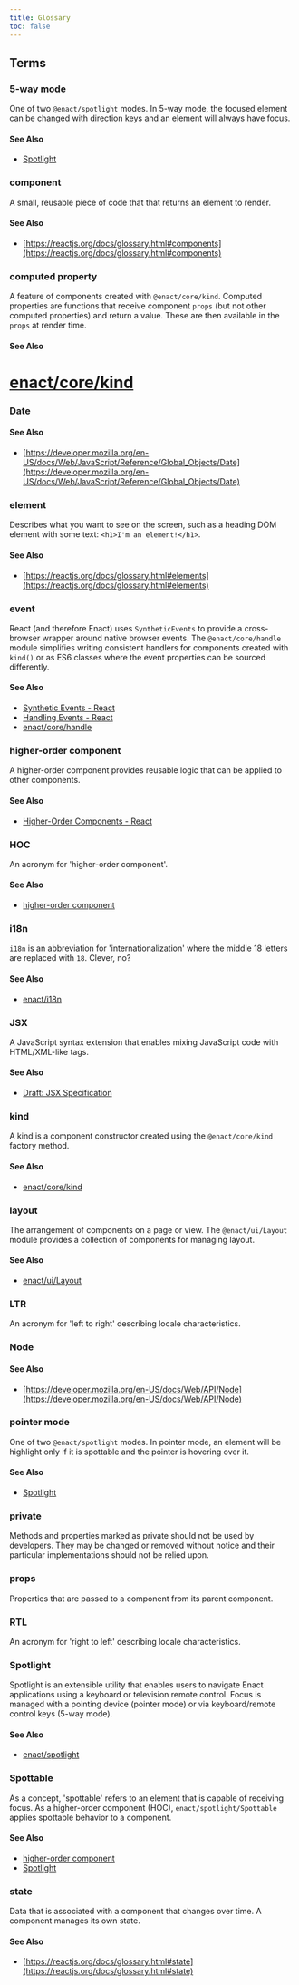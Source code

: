 ```yaml
---
title: Glossary
toc: false
---
```


## Terms

### 5-way mode
One of two `@enact/spotlight` modes.  In 5-way mode, the focused element can be changed with direction keys and an element will always have focus.
#### See Also
*   [Spotlight](#spotlight)

### component
A small, reusable piece of code that that returns an element to render.
#### See Also
*   [https://reactjs.org/docs/glossary.html#components](https://reactjs.org/docs/glossary.html#components)

### computed property
A feature of components created with `@enact/core/kind`.  Computed properties are functions that receive component `props` (but not other computed properties) and return a value.  These are then available in the `props` at render time.
#### See Also
#   [enact/core/kind](../../modules/core/kind)

### Date
#### See Also
*   [https://developer.mozilla.org/en-US/docs/Web/JavaScript/Reference/Global_Objects/Date](https://developer.mozilla.org/en-US/docs/Web/JavaScript/Reference/Global_Objects/Date)

### element
Describes what you want to see on the screen, such as a heading DOM element with some text: `<h1>I'm an element!</h1>`.
#### See Also
*   [https://reactjs.org/docs/glossary.html#elements](https://reactjs.org/docs/glossary.html#elements)

### event
React (and therefore Enact) uses `SyntheticEvents` to provide a cross-browser wrapper around native browser events.  The `@enact/core/handle` module simplifies writing consistent handlers for components created with `kind()` or as ES6 classes where the event properties can be sourced differently.
#### See Also
*   [Synthetic Events - React](https://reactjs.org/docs/events.html)
*   [Handling Events - React](https://reactjs.org/docs/handling-events.html)
*   [enact/core/handle](../../modules/core/handle)

### higher-order component
A higher-order component provides reusable logic that can be applied to other components.
#### See Also
*    [Higher-Order Components - React](https://reactjs.org/docs/higher-order-components.html)

### HOC
An acronym for 'higher-order component'.
#### See Also
*   [higher-order component](#higher-order-component)

### i18n
`i18n` is an abbreviation for 'internationalization' where the middle 18 letters are replaced with `18`.  Clever, no?
#### See Also
*   [enact/i18n](../../modules/i18n/$L)

### JSX
A JavaScript syntax extension that enables mixing JavaScript code with HTML/XML-like tags.
#### See Also
*   [Draft: JSX Specification](https://facebook.github.io/jsx/)

### kind
A kind is a component constructor created using the `@enact/core/kind` factory method.
#### See Also
*   [enact/core/kind](../../modules/core/kind)

### layout
The arrangement of components on a page or view. The `@enact/ui/Layout` module provides a collection of components for managing layout.
#### See Also
*   [enact/ui/Layout](../../modules/ui/Layout)

### LTR
An acronym for 'left to right' describing locale characteristics.

### Node
#### See Also
*   [https://developer.mozilla.org/en-US/docs/Web/API/Node](https://developer.mozilla.org/en-US/docs/Web/API/Node)

### pointer mode
One of two `@enact/spotlight` modes.  In pointer mode, an element will be highlight only if it is spottable and the pointer is hovering over it.
#### See Also
*   [Spotlight](#spotlight)

### private
Methods and properties marked as private should not be used by developers. They may be changed or removed without notice and their particular implementations should not be relied upon.

### props
Properties that are passed to a component from its parent component.

### RTL
An acronym for 'right to left' describing locale characteristics.

### Spotlight
Spotlight is an extensible utility that enables users to navigate Enact applications using a keyboard or television remote control.  Focus is managed with a pointing device (pointer mode) or via keyboard/remote control keys (5-way mode).
#### See Also
*   [enact/spotlight](../../modules/spotlight)

### Spottable
As a concept, 'spottable' refers to an element that is capable of receiving focus.  As a higher-order component (HOC), `enact/spotlight/Spottable` applies spottable behavior to a component.
#### See Also
*   [higher-order component](#higher-order-component)
*   [Spotlight](#spotlight)

### state
Data that is associated with a component that changes over time.  A component manages its own state.
#### See Also
*   [https://reactjs.org/docs/glossary.html#state](https://reactjs.org/docs/glossary.html#state)
